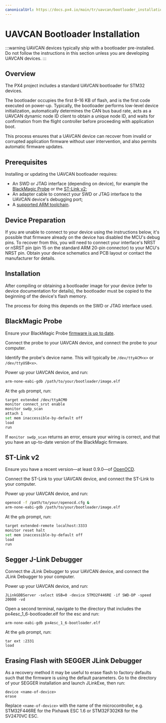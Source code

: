 ```yaml
---
canonicalUrl: https://docs.px4.io/main/tr/uavcan/bootloader_installation
---
```


# UAVCAN Bootloader Installation

:::warning UAVCAN
devices typically ship with a bootloader pre-installed. Do not follow the instructions in this section unless you are developing UAVCAN devices.
:::

## Overview

The PX4 project includes a standard UAVCAN bootloader for STM32 devices.

The bootloader occupies the first 8–16 KB of flash, and is the first code executed on power-up. Typically, the bootloader performs low-level device initialization, automatically determines the CAN bus baud rate, acts as a UAVCAN dynamic node ID client to obtain a unique node ID, and waits for confirmation from the flight controller before proceeding with application boot.

This process ensures that a UAVCAN device can recover from invalid or corrupted application firmware without user intervention, and also permits automatic firmware updates.

## Prerequisites

Installing or updating the UAVCAN bootloader requires:

* An SWD or JTAG interface (depending on device), for example the [BlackMagic Probe](https://github.com/blacksphere/blackmagic/wiki) or the [ST-Link v2](http://www.st.com/internet/evalboard/product/251168.jsp);
* An adapter cable to connect your SWD or JTAG interface to the UAVCAN device's debugging port;
* A [supported ARM toolchain](../dev_setup/dev_env.md).

## Device Preparation

If you are unable to connect to your device using the instructions below, it's possible that firmware already on the device has disabled the MCU's debug pins. To recover from this, you will need to connect your interface's NRST or nSRST pin (pin 15 on the standard ARM 20-pin connector) to your MCU's NRST pin. Obtain your device schematics and PCB layout or contact the manufacturer for details.

## Installation

After compiling or obtaining a bootloader image for your device (refer to device documentation for details), the bootloader must be copied to the beginning of the device's flash memory.

The process for doing this depends on the SWD or JTAG interface used.

## BlackMagic Probe

Ensure your BlackMagic Probe [firmware is up to date](https://github.com/blacksphere/blackmagic/wiki/Hacking).

Connect the probe to your UAVCAN device, and connect the probe to your computer.

Identify the probe's device name. This will typically be `/dev/ttyACM<x>` or `/dev/ttyUSB<x>`.

Power up your UAVCAN device, and run:

```sh
arm-none-eabi-gdb /path/to/your/bootloader/image.elf
```

At the `gdb` prompt, run:

```sh
target extended /dev/ttyACM0
monitor connect_srst enable
monitor swdp_scan
attach 1
set mem inaccessible-by-default off
load
run
```

If `monitor swdp_scan` returns an error, ensure your wiring is correct, and that you have an up-to-date version of the BlackMagic firmware.

## ST-Link v2

Ensure you have a recent version—at least 0.9.0—of [OpenOCD](http://openocd.org).

Connect the ST-Link to your UAVCAN device, and connect the ST-Link to your computer.

Power up your UAVCAN device, and run:

```sh
openocd -f /path/to/your/openocd.cfg &
arm-none-eabi-gdb /path/to/your/bootloader/image.elf
```

At the `gdb` prompt, run:

```sh
target extended-remote localhost:3333
monitor reset halt
set mem inaccessible-by-default off
load
run
```

## Segger J-Link Debugger

Connect the JLink Debugger to your UAVCAN device, and connect the JLink Debugger to your computer.

Power up your UAVCAN device, and run:

```
JLinkGDBServer -select USB=0 -device STM32F446RE -if SWD-DP -speed 20000 -vd
```

Open a second terminal, navigate to the directory that includes the px4esc_1_6-bootloader.elf for the esc and run:

```
arm-none-eabi-gdb px4esc_1_6-bootloader.elf
```

At the `gdb` prompt, run:

```
tar ext :2331
load
```

## Erasing Flash with SEGGER JLink Debugger

As a recovery method it may be useful to erase flash to factory defaults such that the firmware is using the default parameters. Go to the directory of your SEGGER installation and launch JLinkExe, then run:

```
device <name-of-device>
erase
```

Replace `<name-of-device>` with the name of the microcontroller, e.g. STM32F446RE for the Pixhawk ESC 1.6 or STM32F302K8 for the SV2470VC ESC.